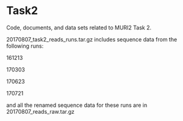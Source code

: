 # Task2
Code, documents, and data sets related to MURI2 Task 2.


20170807_task2_reads_runs.tar.gz includes sequence data from the following runs:

161213

170303

170623

170721

and all the renamed sequence data for these runs are in 20170807_reads_raw.tar.gz